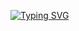 <a href="https://git.io/typing-svg"><img src="https://readme-typing-svg.demolab.com?font=IBM+Plex+Mono&pause=1000&color=A3DCF7&width=435&lines=Hello+there%2C+I'm+Caroline%F0%9F%91%8B" alt="Typing SVG" /></a>

